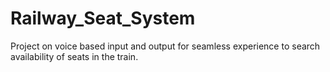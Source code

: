 # Railway_Seat_System
Project on voice based input and output for seamless experience to search availability of seats in the train.
